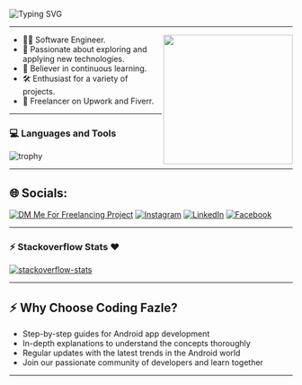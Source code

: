 <!--# আস-সালামু 'আলাইকুম, I'm Fazle Rabbi!-->
![Typing SVG](https://readme-typing-svg.demolab.com/?font=Rubik+Mono+One&size=43&pause=1000&color=03FA6EFF&center=true&vCenter=true&repeat=false&random=false&width=1024&height=100&lines=%E0%A6%86%E0%A6%B8-%E0%A6%B8%E0%A6%BE%E0%A6%B2%E0%A6%BE%E0%A6%AE%E0%A7%81%20%E0%A6%86%E0%A6%B2%E0%A6%BE%E0%A6%87%E0%A6%95%E0%A7%81%E0%A6%AE%2C+I%27m+Fazle!)
<hr>
<img align='right' src="https://media.giphy.com/media/M9gbBd9nbDrOTu1Mqx/giphy.gif" width="230">
<!-- <img align='right' src="https://i.pinimg.com/originals/e8/f4/53/e8f453469a3ec97ecd354df465d73913.gif"> -->

- 👨‍💻 Software Engineer.
- 🚀 Passionate about exploring and applying new technologies.
- 📖 Believer in continuous learning.
- 🛠️ Enthusiast for a variety of projects.
- 💼 Freelancer on Upwork and Fiverr.
<hr>

### 💻 Languages and Tools

![trophy](https://skillicons.dev/icons?i=androidstudio,idea,kotlin,java,firebase,MongoDB,gradle,figma,vscode,spring,git,github,gitlab,postman,stackoverflow&perline=18)
<hr>

## 🌐 Socials:
[![DM Me For Freelancing Project](https://img.shields.io/badge/DM_Me_For_Freelancing_Project-24A1DE?style=for-the-badge&logo=telegram&logoColor=white)](https://telegram.me/Meetb26) [![Instagram](https://img.shields.io/badge/Instagram-E4405F?style=for-the-badge&logo=instagram&logoColor=white)](https://instagram.com/srabbijan) [![LinkedIn](https://img.shields.io/badge/LinkedIn-0077B5?style=for-the-badge&logo=linkedin&logoColor=white)](https://www.linkedin.com/in/srabbijan)
[![Facebook](https://img.shields.io/badge/Facebook-1877F2?style=for-the-badge&logo=facebook&logoColor=white)](https://www.facebook.com/srabbijan) 

<hr>

### :zap: Stackoverflow Stats ❤️ 

[![stackoverflow-stats](https://github-stackoverflow-readme.vercel.app/?userId=13082664)](https://stackoverflow.com/users/10624174/md-fazle-rabby)

<hr>

## :zap: Why Choose Coding Fazle?

- Step-by-step guides for Android app development
- In-depth explanations to understand the concepts thoroughly
- Regular updates with the latest trends in the Android world
- Join our passionate community of developers and learn together
<hr>
